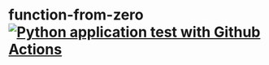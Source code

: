 # function-from-zero [![Python application test with Github Actions](https://github.com/kehindetomiwa/function-from-zero/actions/workflows/main.yml/badge.svg)](https://github.com/kehindetomiwa/function-from-zero/actions/workflows/main.yml)
